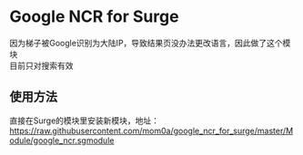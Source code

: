 # Google NCR for Surge
因为梯子被Google识别为大陆IP，导致结果页没办法更改语言，因此做了这个模块  
目前只对搜索有效
## 使用方法
直接在Surge的模块里安装新模块，地址：https://raw.githubusercontent.com/mom0a/google_ncr_for_surge/master/Module/google_ncr.sgmodule
